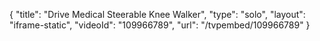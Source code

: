 {
    "title": "Drive Medical Steerable Knee Walker",
    "type": "solo",
    "layout": "iframe-static",
    "videoId": "109966789",
    "url": "\/tvpembed\/109966789"
}